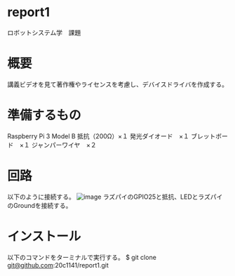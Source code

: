 # report1
ロボットシステム学　課題

# 概要
講義ビデオを見て著作権やライセンスを考慮し、デバイスドライバを作成する。

# 準備するもの
Raspberry Pi 3 Model B
抵抗（200Ω）×１
発光ダイオード　×１
ブレットボード　×１
ジャンパーワイヤ　×２

# 回路
以下のように接続する。
![image](https://user-images.githubusercontent.com/67887230/146323253-d0888f15-a497-4c7d-9b49-b461fd9e7498.png)
ラズパイのGPIO25と抵抗、LEDとラズパイのGroundを接続する。

# インストール
以下のコマンドをターミナルで実行する。
$ git clone git@github.com:20c1141/report1.git
